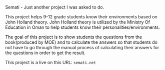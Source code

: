 Semati - Just another project I was asked to do.


This project helps 9-12 grade students know their environments based on John Holland theory.
John Holland theory is utilized by the Ministry Of Education in Oman to help students know their personalities/environments.

The goal of this project is to show students the questions from the book(produced by MOE) and to calculate the answers so that students
do not have to go through the manual process of calculating their answers for the questions in order to get the result.

This project is a live on this URL: `semati.net`

